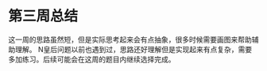 # 第三周总结

这一周的思路虽然短，但是实际思考起来会有点抽象，很多时候需要画图来帮助辅助理解。
N皇后问题以前也遇到过，思路还好理解但是实现起来有点复杂，需要多加练习。后续可能会在这周的题目内继续选择完成。